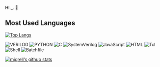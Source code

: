 HI._. 👋
## Most Used Languages

[![Top Langs](https://github-readme-stats.vercel.app/api/top-langs/?username=migrell&layout=compact&title_color=4285F4&bg_color=FAFAFF&text_color=697689&custom_title=Most%20Used%20Languages&card_width=445)](https://github.com/migrell)

<!-- Language Badges -->
<div style="display: inline-block;">
  <img src="https://img.shields.io/badge/VERILOG-FADADD?style=flat-square" alt="VERILOG" />
  <img src="https://img.shields.io/badge/PYTHON-B5EAD7?style=flat-square" alt="PYTHON" />
  <img src="https://img.shields.io/badge/C-C7CEEA?style=flat-square" alt="C" />
  <img src="https://img.shields.io/badge/SystemVerilog-E2F0CB?style=flat-square" alt="SystemVerilog" />
  <img src="https://img.shields.io/badge/JavaScript-FFD3B6?style=flat-square" alt="JavaScript" />
  <img src="https://img.shields.io/badge/HTML-FFC8DD?style=flat-square" alt="HTML" />
  <img src="https://img.shields.io/badge/Tcl-E2D2B2?style=flat-square" alt="Tcl" />
  <img src="https://img.shields.io/badge/Shell-B9F3B9?style=flat-square" alt="Shell" />
  <img src="https://img.shields.io/badge/Batchfile-D6FF79?style=flat-square" alt="Batchfile" />
</div>


[![migrell's github stats](https://github-readme-stats.vercel.app/api?username=migrell&count_private=true&custom_title=migrell's%20github&bg_color=30,c9b6e4,e4b7d4&title_color=ffffff&text_color=ffffff&hide_border=true)](https://github.com/migrell)











